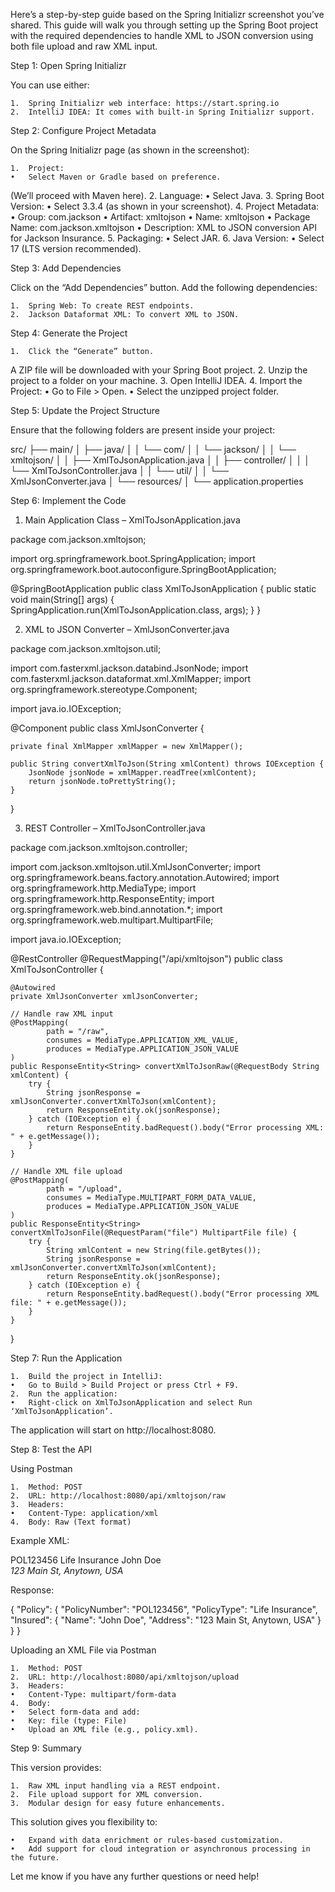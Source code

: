 Here’s a step-by-step guide based on the Spring Initializr screenshot you’ve shared. This guide will walk you through setting up the Spring Boot project with the required dependencies to handle XML to JSON conversion using both file upload and raw XML input.

Step 1: Open Spring Initializr

You can use either:

	1.	Spring Initializr web interface: https://start.spring.io
	2.	IntelliJ IDEA: It comes with built-in Spring Initializr support.

Step 2: Configure Project Metadata

On the Spring Initializr page (as shown in the screenshot):

	1.	Project:
	•	Select Maven or Gradle based on preference.
(We’ll proceed with Maven here).
	2.	Language:
	•	Select Java.
	3.	Spring Boot Version:
	•	Select 3.3.4 (as shown in your screenshot).
	4.	Project Metadata:
	•	Group: com.jackson
	•	Artifact: xmltojson
	•	Name: xmltojson
	•	Package Name: com.jackson.xmltojson
	•	Description: XML to JSON conversion API for Jackson Insurance.
	5.	Packaging:
	•	Select JAR.
	6.	Java Version:
	•	Select 17 (LTS version recommended).

Step 3: Add Dependencies

Click on the “Add Dependencies” button. Add the following dependencies:

	1.	Spring Web: To create REST endpoints.
	2.	Jackson Dataformat XML: To convert XML to JSON.

Step 4: Generate the Project

	1.	Click the “Generate” button.
A ZIP file will be downloaded with your Spring Boot project.
	2.	Unzip the project to a folder on your machine.
	3.	Open IntelliJ IDEA.
	4.	Import the Project:
	•	Go to File > Open.
	•	Select the unzipped project folder.

Step 5: Update the Project Structure

Ensure that the following folders are present inside your project:

src/
├── main/
│   ├── java/
│   │   └── com/
│   │       └── jackson/
│   │           └── xmltojson/
│   │               ├── XmlToJsonApplication.java
│   │               ├── controller/
│   │               │   └── XmlToJsonController.java
│   │               └── util/
│   │                   └── XmlJsonConverter.java
│   └── resources/
│       └── application.properties

Step 6: Implement the Code

1. Main Application Class – XmlToJsonApplication.java

package com.jackson.xmltojson;

import org.springframework.boot.SpringApplication;
import org.springframework.boot.autoconfigure.SpringBootApplication;

@SpringBootApplication
public class XmlToJsonApplication {
    public static void main(String[] args) {
        SpringApplication.run(XmlToJsonApplication.class, args);
    }
}

2. XML to JSON Converter – XmlJsonConverter.java

package com.jackson.xmltojson.util;

import com.fasterxml.jackson.databind.JsonNode;
import com.fasterxml.jackson.dataformat.xml.XmlMapper;
import org.springframework.stereotype.Component;

import java.io.IOException;

@Component
public class XmlJsonConverter {

    private final XmlMapper xmlMapper = new XmlMapper();

    public String convertXmlToJson(String xmlContent) throws IOException {
        JsonNode jsonNode = xmlMapper.readTree(xmlContent);
        return jsonNode.toPrettyString();
    }
}

3. REST Controller – XmlToJsonController.java

package com.jackson.xmltojson.controller;

import com.jackson.xmltojson.util.XmlJsonConverter;
import org.springframework.beans.factory.annotation.Autowired;
import org.springframework.http.MediaType;
import org.springframework.http.ResponseEntity;
import org.springframework.web.bind.annotation.*;
import org.springframework.web.multipart.MultipartFile;

import java.io.IOException;

@RestController
@RequestMapping("/api/xmltojson")
public class XmlToJsonController {

    @Autowired
    private XmlJsonConverter xmlJsonConverter;

    // Handle raw XML input
    @PostMapping(
            path = "/raw",
            consumes = MediaType.APPLICATION_XML_VALUE,
            produces = MediaType.APPLICATION_JSON_VALUE
    )
    public ResponseEntity<String> convertXmlToJsonRaw(@RequestBody String xmlContent) {
        try {
            String jsonResponse = xmlJsonConverter.convertXmlToJson(xmlContent);
            return ResponseEntity.ok(jsonResponse);
        } catch (IOException e) {
            return ResponseEntity.badRequest().body("Error processing XML: " + e.getMessage());
        }
    }

    // Handle XML file upload
    @PostMapping(
            path = "/upload",
            consumes = MediaType.MULTIPART_FORM_DATA_VALUE,
            produces = MediaType.APPLICATION_JSON_VALUE
    )
    public ResponseEntity<String> convertXmlToJsonFile(@RequestParam("file") MultipartFile file) {
        try {
            String xmlContent = new String(file.getBytes());
            String jsonResponse = xmlJsonConverter.convertXmlToJson(xmlContent);
            return ResponseEntity.ok(jsonResponse);
        } catch (IOException e) {
            return ResponseEntity.badRequest().body("Error processing XML file: " + e.getMessage());
        }
    }
}

Step 7: Run the Application

	1.	Build the project in IntelliJ:
	•	Go to Build > Build Project or press Ctrl + F9.
	2.	Run the application:
	•	Right-click on XmlToJsonApplication and select Run ‘XmlToJsonApplication’.
The application will start on http://localhost:8080.

Step 8: Test the API

Using Postman

	1.	Method: POST
	2.	URL: http://localhost:8080/api/xmltojson/raw
	3.	Headers:
	•	Content-Type: application/xml
	4.	Body: Raw (Text format)

Example XML:

<?xml version="1.0" encoding="UTF-8"?>
<Policy>
    <PolicyNumber>POL123456</PolicyNumber>
    <PolicyType>Life Insurance</PolicyType>
    <Insured>
        <Name>John Doe</Name>
        <Address>123 Main St, Anytown, USA</Address>
    </Insured>
</Policy>

Response:

{
  "Policy": {
    "PolicyNumber": "POL123456",
    "PolicyType": "Life Insurance",
    "Insured": {
      "Name": "John Doe",
      "Address": "123 Main St, Anytown, USA"
    }
  }
}

Uploading an XML File via Postman

	1.	Method: POST
	2.	URL: http://localhost:8080/api/xmltojson/upload
	3.	Headers:
	•	Content-Type: multipart/form-data
	4.	Body:
	•	Select form-data and add:
	•	Key: file (type: File)
	•	Upload an XML file (e.g., policy.xml).

Step 9: Summary

This version provides:

	1.	Raw XML input handling via a REST endpoint.
	2.	File upload support for XML conversion.
	3.	Modular design for easy future enhancements.

This solution gives you flexibility to:

	•	Expand with data enrichment or rules-based customization.
	•	Add support for cloud integration or asynchronous processing in the future.

Let me know if you have any further questions or need help!